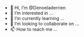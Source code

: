 - 👋 Hi, I’m @Denoeladerrien
- 👀 I’m interested in ...
- 🌱 I’m currently learning ...
- 💞️ I’m looking to collaborate on ...
- 📫 How to reach me ...

<!---
Denoeladerrien/Denoeladerrien is a ✨ special ✨ repository because its `README.md` (this file) appears on your GitHub profile.
You can click the Preview link to take a look at your changes.
--->
